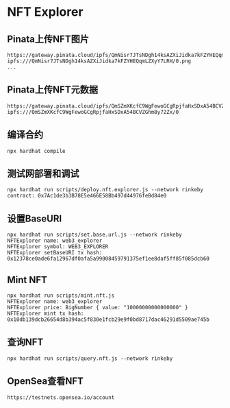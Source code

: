 # NFT Explorer

## Pinata上传NFT图片
```
https://gateway.pinata.cloud/ipfs/QmNisr7JTsNDgh14ksAZXiJidka7kFZYHEQqmLZXyY7LRH
ipfs:///QmNisr7JTsNDgh14ksAZXiJidka7kFZYHEQqmLZXyY7LRH/0.png
...
```

## Pinata上传NFT元数据
```
https://gateway.pinata.cloud/ipfs/QmSZmXKcfC9WgFewoGCgRpjfaHxSDxA54BCVZGhm8y72Zx
ipfs:///QmSZmXKcfC9WgFewoGCgRpjfaHxSDxA54BCVZGhm8y72Zx/0
```

## 编译合约
```
npx hardhat compile
```

## 测试网部署和调试
```
npx hardhat run scripts/deploy.nft.explorer.js --network rinkeby 
contract: 0x7Ac1de3b3B78E5e466E58Bb497d44976feBd84e0
```

## 设置BaseURI
```
npx hardhat run scripts/set.base.url.js --network rinkeby 
NFTExplorer name: web3_explorer
NFTExplorer symbol: WEB3_EXPLORER
NFTExplorer setBaseURI tx hash: 0x12378ce0ade6fa12967df0afa5a99008459791375ef1ee8daf5ff85f085dcb60
```

## Mint NFT
```
npx hardhat run scripts/mint.nft.js
NFTExplorer name: web3_explorer
NFTExplorer price: BigNumber { value: "10000000000000000" }
NFTExplorer mint tx hash: 0x10db139dcb26654d8b394ac5f830e1fcb29e9f0bd8717dac46291d5509ae745b
```

## 查询NFT
```
npx hardhat run scripts/query.nft.js --network rinkeby 
```

## OpenSea查看NFT
```
https://testnets.opensea.io/account
```

